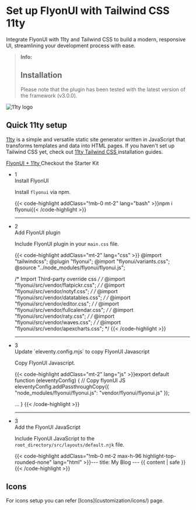# Set up FlyonUI with Tailwind CSS 11ty

Integrate FlyonUI with 11ty and Tailwind CSS to build a modern, responsive UI, streamlining your development process with ease.

> **Info:** <h2 class="text-lg font-medium mb-1">Installation</h2>
> Please note that the plugin has been tested with the latest version of the framework (v3.0.0).

<div>
  <div class="flex gap-2">
    <div><img src="https://cdn.flyonui.com/fy-assets/icons/11ty-icon.png" alt="11ty logo" class="h-auto w-14 mt-2" /></div>
    <div>
      <h2 class="text-base-content mb-3 text-lg font-semibold mt-2">
        Quick 11ty setup
      </h2>
      <p class="text-base-conte/80 text-base">
        <a href="https://www.11ty.dev/" class="link link-animated link-primary" target="_blank">11ty</a> is a simple and versatile static site generator written in JavaScript that transforms templates and data into HTML pages. If you haven't set up Tailwind CSS yet, check out
        <a class="link link-animated" target="_blank" href="https://themeselection.com/how-to-integrate-tailwind-with-11ty/">
          11ty Tailwind CSS
        </a>
        installation guides.
      </p>
      <div class="tooltip">
        <a href="https://github.com/themeselection/flyonui-11ty-integration" target="_blank" type="button" class="tooltip-toggle btn-sm btn btn-outline" aria-label="Tooltip">
          <span class="icon-[tabler--brand-github] size-4"></span>
          FlyonUI + 11ty
        </a>
        <span class="tooltip-content tooltip-shown:opacity-100 tooltip-shown:visible" role="tooltip">
          <span class="tooltip-body">Checkout the Starter Kit</span>
        </span>
      </div>
    </div>
  </div>

  <ul class="timeline timeline-snap-icon timeline-compact timeline-vertical mb-12 w-full ps-0">
    <!-- Installation -->
    <li class="mt-0 mb-0 ps-0">
      <div class="timeline-middle mb-2">
        <span class="text-base-content flex size-7 items-center justify-center rounded-full border border-base-content/20 font-semibold">
          1
        </span>
      </div>
      <div class="timeline-end m-0 mb-0 w-full rounded-lg p-4">
        <div class="text-base-content mb-3 font-semibold">Install FlyonUI</div>
        <p>
          Install
          <code>flyonui</code>
          via npm.
        </p>
        {{< code-highlight addClass="!mb-0 mt-2" lang="bash" >}}npm i flyonui{{< /code-highlight >}}
      </div>
      <hr class="!w-0.5 rounded-none border-transparent" />
    </li>
    <!-- Configure FlyonUI JavaScript paths -->
    <li class="mt-0 mb-0 ps-0">
      <div class="timeline-middle mb-2">
        <span class="text-base-content flex size-7 items-center justify-center rounded-full border border-base-content/20 font-semibold">
          2
        </span>
      </div>
      <div class="timeline-end mb-0 w-full rounded-lg p-4 m-0">
        <div class="text-base-content mb-3 font-semibold">Add FlyonUI plugin</div>
        <p>
          Include FlyonUI plugin in your <code>main.css</code> file.
        </p>
        {{< code-highlight addClass="mt-2" lang="css" >}}
@import "tailwindcss";
@plugin "flyonui";
@import "flyonui/variants.css";
@source "../node_modules/flyonui/flyonui.js"; 

/* Import Third-party override css */
/* @import "flyonui/src/vendor/flatpickr.css"; */
/* @import "flyonui/src/vendor/notyf.css"; */
/* @import "flyonui/src/vendor/datatables.css"; */
/* @import "flyonui/src/vendor/editor.css"; */
/* @import "flyonui/src/vendor/fullcalendar.css"; */
/* @import "flyonui/src/vendor/raty.css"; */
/* @import "flyonui/src/vendor/waves.css"; */
/* @import "flyonui/src/vendor/apexcharts.css"; */
        {{< /code-highlight >}}
  </div>
    <hr class="!w-0.5 rounded-none border-transparent" />
    </li>
    <!-- Update `eleventy.config.mjs` to copy FlyonUI Javascript -->
    <li class="mt-0 mb-0 ps-0">
      <div class="timeline-middle mb-2">
        <span class="text-base-content flex size-7 items-center justify-center rounded-full border border-base-content/20 font-semibold">
          3
        </span>
      </div>
      <div class="timeline-end mb-0 w-full rounded-lg p-4 m-0">
        <div class="text-base-content mb-3 font-semibold">Update `eleventy.config.mjs` to copy FlyonUI Javascript</div>
        <p>
          Copy FlyonUI Javascript.
        </p>
        {{< code-highlight addClass="mt-2" lang="js" >}}export default function (eleventyConfig) {
  // Copy flyonUI JS
  eleventyConfig.addPassthroughCopy({
    "node_modules/flyonui/flyonui.js": "vendor/flyonui/flyonui.js"
  });

  ...
}
  {{< /code-highlight >}}
  </div>
    <hr class="!w-0.5 rounded-none border-transparent" />
    </li>
    <!-- Add the FlyonUI JavaScript -->
    <li class="mt-0 mb-0 ps-0">
      <div class="timeline-middle mb-2">
        <span class="text-base-content flex size-7 items-center justify-center rounded-full border border-base-content/20 font-semibold">
          3
        </span>
      </div>
      <div class="timeline-end m-0 mb-0 w-full rounded-lg p-4">
        <div class="text-base-content mb-3 font-semibold">Add the FlyonUI JavaScript</div>
        <p>Include FlyonUI JavaScript to the <code>root_directory/src/layouts/default.njk</code> file.</p>
        {{< code-highlight addClass="!mb-0 mt-2 max-h-96 highlight-top-rounded-none" lang="html" >}}---
title: My Blog
---

<!doctype html>
<html lang="en">
  <head>
    <meta charset="utf-8">
    <meta name="viewport" content="width=device-width, initial-scale=1.0">
    <title>{{ title }}</title>
    <link rel="stylesheet" href="/styles/index.css">
  </head>
  <body class="prose">
    {{ content | safe }}

  <!-- FlyonUI JS -->
  <script src="/vendor/flyonui/flyonui.js"></script>  
  </body>
</html>
  {{< /code-highlight >}}
</div>
</li>

  </ul>
</div>

<h2 class="text-lg font-medium mb-1">Icons</h2>
For icons setup you can refer [Icons](customization/icons/) page.
